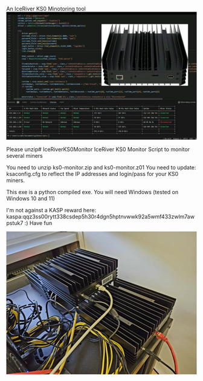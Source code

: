 An IceRiver KS0 Minotoring tool
<img src="k1.jpg">

Please unzip# IceRiverKS0Monitor
IceRiver KS0 Monitor Script to monitor several miners

You need to unzip ks0-monitor.zip and ks0-monitor.z01
You need to update: ksaconfig.cfg to reflect the IP addresses and login/pass for your KS0 miners.

This exe is a python compiled exe. You will need Windows (tested on Windows 10 and 11)

I'm not against a KASP reward here: kaspa:qqz3ss00rytt338csdep5h30r4dgn5hptnvwwk92a5wmf433zwlm7awpstuk7 :)
Have fun

<img src="k2.jpg">
